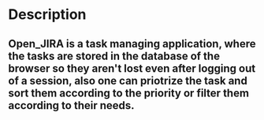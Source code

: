 # Description

## Open_JIRA is a task managing application, where the tasks are stored in the database of the browser so they aren't lost even after logging out of a session, also one can priotrize the task and sort them according to the priority or filter them according to their needs.